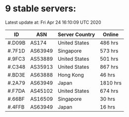 # 9 stable servers:

Latest update at: Fri Apr 24 16:10:09 UTC 2020

| ID | ASN | Server Country | Online |
| -- | --- | -------------- | ------ |
| #.D09B | AS174 | United States | 486 hrs |
| #.7F1D | AS63949 | Singapore | 573 hrs |
| #.9FC3 | AS53889 | United States | 501 hrs |
| #.C348 | AS35913 | United States | 867 hrs |
| #.BD3E | AS63888 | Hong Kong | 46 hrs |
| #.2A79 | AS63949 | Japan | 1810 hrs |
| #.F7DA | AS45102 | United States | 674 hrs |
| #.66BF | AS16509 | Singapore | 30 hrs |
| #.4FFB | AS63949 | Japan | 16 hrs |

